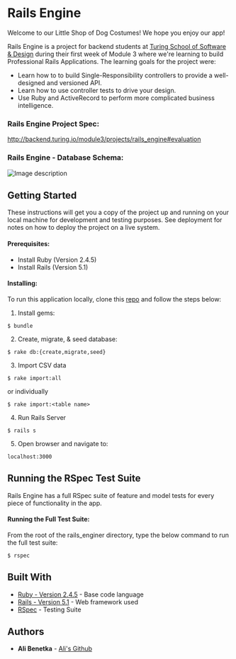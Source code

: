 # Rails Engine



Welcome to our Little Shop of Dog Costumes!  We hope you enjoy our app!

Rails Engine is a project for backend students at [Turing School of Software & Design](https://turing.io/) during their first week of Module 3 where we're learning to build Professional Rails Applications.  The learning goals for the project were:
- Learn how to to build Single-Responsibility controllers to provide a well-designed and versioned API.
- Learn how to use controller tests to drive your design.
- Use Ruby and ActiveRecord to perform more complicated business intelligence.

### Rails Engine Project Spec:

http://backend.turing.io/module3/projects/rails_engine#evaluation

### Rails Engine - Database Schema:

![Image description](https://i.imgur.com/uFMsE5k.png)


## Getting Started

These instructions will get you a copy of the project up and running on your local machine for development and testing purposes. See deployment for notes on how to deploy the project on a live system.

#### Prerequisites:

* Install Ruby (Version 2.4.5)
* Install Rails (Version 5.1)



#### Installing:

To run this application locally, clone this [repo](https://github.com/abenetka/rails_engine) and follow the steps below:

1) Install gems:
```
$ bundle
```


2) Create, migrate, & seed database:
```
$ rake db:{create,migrate,seed}
```


3) Import CSV data
```
$ rake import:all

```
or individually
```
$ rake import:<table name>
```

4) Run Rails Server
```
$ rails s
```

5) Open browser and navigate to:

```
localhost:3000
```


## Running the RSpec Test Suite

Rails Engine has a full RSpec suite of feature and model tests for every piece of functionality in the app.

#### Running the Full Test Suite:

From the root of the rails_enginer directory, type the below command to run the full test suite:

```
$ rspec
```

## Built With

* [Ruby - Version 2.4.5](https://ruby-doc.org/core-2.4.5/) - Base code language
* [Rails - Version 5.1](https://guides.rubyonrails.org/v5.1/) - Web framework used
* [RSpec](http://rspec.info/documentation/) - Testing Suite


## Authors

* **Ali Benetka** - [Ali's Github](https://github.com/abenetka)

